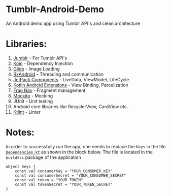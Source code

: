 # Tumblr-Android-Demo
An Android demo app using Tumblr API's and clean architecture

# Libraries:
1. [Jumblr](https://github.com/tumblr/jumblr) - For Tumblr API's
2. [Koin](https://github.com/InsertKoinIO/koin) - Dependency Injection
3. [Glide](https://github.com/bumptech/glide) - Image Loading
4. [RxAndroid](https://github.com/ReactiveX/RxAndroid) - Threading and communication
5. [JetPack Components](https://developer.android.com/jetpack/docs/getting-started) - LiveData, ViewModel, LifeCycle
6. [Kotlin Android Extensions](https://kotlinlang.org/docs/tutorials/android-plugin.html#view-binding) - View Binding, Parcelization
7. [Frag Nav](https://github.com/ncapdevi/FragNav) - Fragment management
8. [Mockito](https://github.com/mockito/mockito) - Mocking 
9. JUnit - Unit testing
10. Android core libraries like RecyclerView, CardView etc.
11. [Ktlint](https://github.com/JLLeitschuh/ktlint-gradle) - Linter

# Notes:
In order to successfully run the app, one needs to replace the `Keys` in the file [`Dependencies.kt`](https://github.com/shreknitin89/Tumblr-Android-Demo/blob/master/buildSrc/src/main/kotlin/Dependencies.kt) as shown in the block below.
The file is located in the `buildSrc` package of the application

```//TODO: Replace with your keys
object Keys {
    const val consumerKey = "YOUR_CONSUMER_KEY"
    const val consumerSecret = "YOUR_CONSUMER_SECRET"
    const val token = "YOUR_TOKEN"
    const val tokenSecret = "YOUR_TOKEN_SECRET"
}
```

